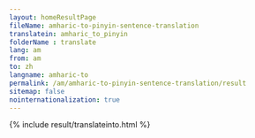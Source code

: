 ```yaml
---
layout: homeResultPage
fileName: amharic-to-pinyin-sentence-translation
translatein: amharic_to_pinyin
folderName : translate
lang: am
from: am
to: zh
langname: amharic-to
permalink: /am/amharic-to-pinyin-sentence-translation/result
sitemap: false
nointernationalization: true
---
```

{% include result/translateinto.html %}

<script src="/js/result/translation.js" data-foldername="{{page.folderName}}" data-lang="{{page.lang}}"></script>
